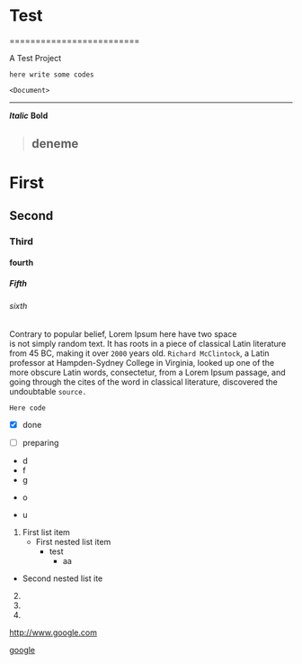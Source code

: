 # Test
=========================

A Test Project
```
here write some codes
```

```
<Document> 
```
---
***Italic***
**Bold**

>## deneme

# First
## Second
### Third
#### fourth
##### Fifth
###### sixth

Contrary to popular belief, Lorem Ipsum here have two space  
is not simply random text. It has roots in a piece of classical Latin literature from 45 BC, making it over `2000` years old. ``Richard McClintock``, a Latin professor at Hampden-Sydney College in Virginia, looked up one of the more obscure Latin words, consectetur, from a Lorem Ipsum passage, and going through the cites of the word in classical literature, discovered the undoubtable ````source.````


```
Here code 
```

- [x] done

- [ ] preparing


* d
* f
* g
+ o
- u

1. First list item
    - First nested list item
        - test
            + aa
- Second nested list ite
  
2.

3.

4.

http://www.google.com

[google](http://www.google.com)
